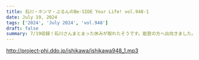 ```yaml
---
title: 石川・ホンマ・ぶるんのBe-SIDE Your Life! vol.948-1
date: July 19, 2024
tags: ['2024', 'July 2024', 'vol.948']
draft: false
summary: 7/19収録！石川さんまとまった休みが取れたそうです。能登の方へ出向きました。
---
```


http://project-phi.ddo.jp/ishikawa/ishikawa948_1.mp3